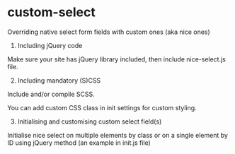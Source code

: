 # custom-select
Overriding native select form fields with custom ones (aka nice ones)

1. Including jQuery code

Make sure your site has jQuery library included, then include nice-select.js file. 

2. Including mandatory (S)CSS

Include and/or compile SCSS. 

You can add custom CSS class in init settings for custom styling.

3. Initialising and customising custom select field(s)

Initialise nice select on multiple elements by class or on a single element by ID using jQuery method (an example in init.js file)
